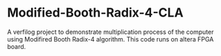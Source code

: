 # Modified-Booth-Radix-4-CLA
A verfilog project to demonstrate multiplication process of the computer using Modifired Booth Radix-4 algorithm. This code runs on altera FPGA board.

